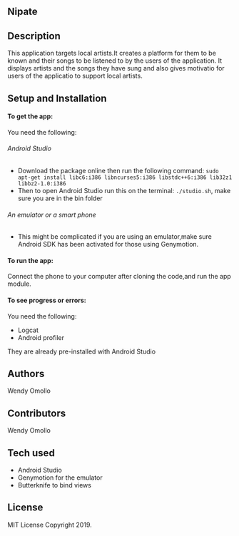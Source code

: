 ## Nipate

## Description
This application targets local artists.It creates a platform for them to be known and their songs to be listened  to by the users of the application.
It displays artists and the songs they have sung and also gives motivatio for users of the applicatio to support local artists.

## Setup and Installation

#### To get the app:
You need the following:
###### Android Studio
* Download the package online then run the following command:
``sudo apt-get install libc6:i386 libncurses5:i386 libstdc++6:i386 lib32z1 libbz2-1.0:i386``
* Then to open Android Studio run this on the terminal:
``./studio.sh``, make sure you are in the bin folder

###### An emulator or a smart phone
* This might be complicated if you are using an emulator,make sure Android SDK has been activated for those using Genymotion.

#### To run the app:
Connect the phone to your computer after cloning the code,and run the app module.

#### To see progress or errors:
You need the following:
* Logcat
* Android profiler

They are already pre-installed with Android Studio

## Authors
Wendy Omollo

## Contributors
Wendy Omollo

## Tech used
* Android Studio
* Genymotion for the emulator
* Butterknife to bind views

## License
MIT License
Copyright 2019.
